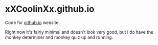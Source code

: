 # xXCoolinXx.github.io

Code for [github.io](https://xxcoolinxx.github.io) website. 

Right now it's fairly minimal and doesn't look very good, but I do have the monkey determiner and monkey quiz up and running.
